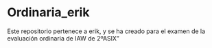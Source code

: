 # Ordinaria_erik
Este repositorio pertenece a erik, y se ha creado para el examen de la evaluación ordinaria de IAW de 2ºASIX”
